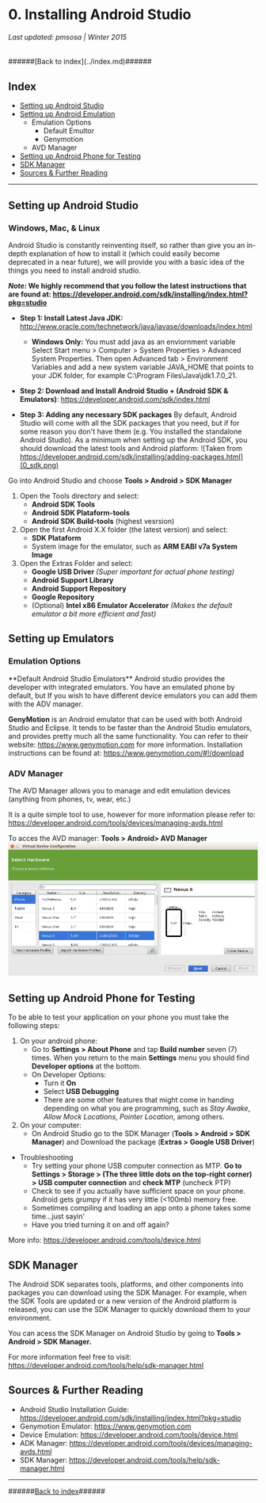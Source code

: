 <h1>0. Installing Android Studio</h1>
<h6>Last updated: pmsosa | Winter 2015</h6>
######[Back to index](../index.md)######
<h2 id="0_index">Index</h2>


- [Setting up Android Studio](#0_androidStudio)
- [Setting up Android Emulation](#0_emulator)
	- Emulation Options
		- Default Emultor
		- Genymotion
	- AVD Manager
- [Setting up Android Phone for Testing](#0_phone)
- [SDK Manager](#0_sdkManager)
- [Sources & Further Reading](#0_sources)

---


<h2 id="0_androidStudio">Setting up Android Studio</h2>

<h3>Windows, Mac, & Linux</h3>

Android Studio is constantly reinventing itself, so rather than give you an in-depth explanation of how to install it (which could easily become deprecated in a near future), we will provide you with a basic idea of the things you need to install android studio.

***Note:* We highly recommend that you follow the latest instructions that are found at: https://developer.android.com/sdk/installing/index.html?pkg=studio**

- **Step 1: Install Latest Java JDK:** http://www.oracle.com/technetwork/java/javase/downloads/index.html
	- **Windows Only:** You must add java as an enviornment variable
		Select Start menu > Computer > System Properties > Advanced System Properties.
		Then open Advanced tab > Environment Variables and add a new system variable JAVA_HOME that points to your JDK folder, for example C:\Program Files\Java\jdk1.7.0_21.
		
- **Step 2: Download and Install Android Studio + (Android SDK & Emulators)**: https://developer.android.com/sdk/index.html

- **Step 3: Adding any necessary SDK packages**
By default, Android Studio will come with all the SDK packages that you need, but if for some reason you don't have them (e.g. You installed the standalone Android Studio). As a minimum when setting up the Android SDK, you should download the latest tools and Android platform:
![Taken from https://developer.android.com/sdk/installing/adding-packages.html](0_sdk.png)

Go into Android Studio and choose **Tools > Android > SDK Manager**

1. Open the Tools directory and select:
	- **Android SDK Tools** 
	- **Android SDK Plataform-tools**
	- **Android SDK Build-tools** (highest vesrsion)
2. Open the first Android X.X folder (the latest version) and select:
	- **SDK Plataform**
	- System image for the emulator, such as **ARM EABI v7a System Image**
3. Open the Extras Folder and select:
	- **Google USB Driver** *(Super important for actual phone testing)*
	- **Android Support Library**
	- **Android Support Repository**
	- **Google Repository**
	- (Optional) **Intel x86 Emulator Accelerator** *(Makes the default emulator a bit more efficient and fast)*
	

<h2 id="0_emulator">Setting up Emulators</h2>
<h3>Emulation Options</h3>
**Default Android Studio Emulators** Android studio provides the developer with integrated emulators. You have an emulated phone by default, but If you wish to have different device emulators you can add them with the ADV manager.

**GenyMotion** is an Android emulator that can be used with both Android Studio and Eclipse. It tends to be faster than the Android Studio emulators, and provides pretty much all the same functionality. You can refer to their website: https://www.genymotion.com for more information.
Installation instructions can be found at: https://www.genymotion.com/#!/download

<h3>ADV Manager</h3>
The AVD Manager allows you to manage and edit emulation devices (anything from phones, tv, wear, etc.)

It is a quite simple tool to use, however for more information please refer to: https://developer.android.com/tools/devices/managing-avds.html

To acces the AVD manager:  **Tools > Android> AVD Manager**
![Taken from KonukoII](0_avdm.png)

<h2 id="0_phone">Setting up Android Phone for Testing</h2>

To be able to test your application on your phone you must take the following steps:
1. On your android phone:
	- Go to **Settings > About Phone** and tap **Build number** seven (7) times. When you return to the main **Settings** menu you should find **Developer options** at the bottom.
	- On Developer Options:
		- Turn it **On**
		- Select **USB Debugging**
		- There are some other features that might come in handing depending on what you are programming, such as *Stay Awake*, *Allow Mock Locations*, *Pointer Location*, among others.
2. On your computer:
	- On Android Studio go to the SDK Manager (**Tools > Android > SDK Manager**) and Download the package (**Extras > Google USB Driver**)


- Troubleshooting
	- Try setting your phone USB computer connection as MTP. **Go to Settings > Storage > (The three little dots on the top-right corner) > USB computer connection** and **check MTP** (uncheck PTP)
	- Check to see if you actually have sufficient space on your phone. Android gets grumpy if it has very little (<100mb) memory free.
	- Sometimes compiling and loading an app onto a phone takes some time...just sayin'
	- Have you tried turning it on and off again?

More info: https://developer.android.com/tools/device.html

<h2 id="0_sdkManager">SDK Manager</h2>

The Android SDK separates tools, platforms, and other components into packages you can download using the SDK Manager. For example, when the SDK Tools are updated or a new version of the Android platform is released, you can use the SDK Manager to quickly download them to your environment.

You can acess the SDK Manager on Android Studio by going to **Tools > Android > SDK Manager.**
	
For more information feel free to visit: https://developer.android.com/tools/help/sdk-manager.html

<h2 id="0_sources">Sources & Further Reading</h2>

- Android Studio Installation Guide: https://developer.android.com/sdk/installing/index.html?pkg=studio
- Genymotion Emulator: https://www.genymotion.com
- Device Emulation: https://developer.android.com/tools/device.html
- ADK Manager: https://developer.android.com/tools/devices/managing-avds.html
- SDK Manager: https://developer.android.com/tools/help/sdk-manager.html

-------
######[Back to index](../index.md)######

<!--pmsosa CS56 Winter 2015-->
